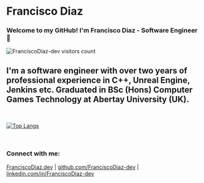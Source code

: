 # Francisco Diaz

### Welcome to my GitHub! I'm Francisco Diaz - Software Engineer 👋

<img src="https://komarev.com/ghpvc/?username=FranciscoDiaz-dev" alt="FranciscoDiaz-dev visitors count" />

## I'm a software engineer with over two years of professional experience in C++, Unreal Engine, Jenkins etc. Graduated in BSc (Hons) Computer Games Technology at Abertay University (UK).

<br />

[![Top Langs](https://github-readme-stats.vercel.app/api/top-langs/?username=FranciscoDiaz-dev&layout=compact)](https://github.com/FranciscoDiaz-dev/github-readme-stats)

<br />

### Connect with me:

[FranciscoDiaz.dev](https://FranciscoDiaz.dev) | [github.com/FranciscoDiaz-dev](https://github.com/FranciscoDiaz-dev) | [linkedin.com/in/FranciscoDiaz-dev](https://www.linkedin.com/in/FranciscoDiaz-dev/)
